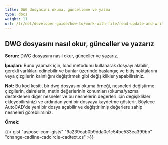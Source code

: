 ```yaml
---
title: DWG dosyasını okuma, güncelleme ve yazma
type: docs
weight: 11
url: /tr/net/developer-guide/how-to/work-with-file/read-update-and-write-dwg-file/
---
```


## **DWG dosyasını nasıl okur, günceller ve yazarız**

**Sorun:** DWG dosyasını nasıl okur, günceller ve yazarız.

**İpuçları:** Bunu yapmak için, load metodunu kullanarak dosyayı alabilir, gerekli varlıkları edinebilir ve bunlar üzerinde başlangıç ve bitiş noktalarını veya çizgilerin kalınlığını değiştirmek gibi değişiklikler yapabilirsiniz.

**Not:** Bu kod kesiti, bir dwg dosyasını okuma örneği, nesneleri değiştirme: çizgilerin, dairelerin, metin değerlerinin konumları (okuma/yazma desteklenen diğer nesneler ve bu nesnelerin değerleri için değişiklikler ekleyebilirsiniz) ve ardından yeni bir dosyaya kaydetme gösterir. Böylece AutoCAD'de yeni bir dosya açabilir ve değiştirilmiş değerlere sahip nesneleri görebilirsiniz.

**Örnek:**

{{< gist "aspose-com-gists" "9a239eab0b9dda0e1c54be533ea399bb" "change-cadline-cadcircle-cadtext.cs" >}}
